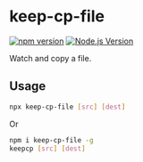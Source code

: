 # keep-cp-file

[![npm version](https://img.shields.io/npm/v/keep-cp-file.svg?style=flat-square)](https://npmjs.com/package/keep-cp-file)
[![Node.js Version](http://img.shields.io/node/v/keep-cp-file.svg?style=flat-square)](https://nodejs.org/en/)

Watch and copy a file.

## Usage

```sh
npx keep-cp-file [src] [dest]
```

Or

```sh
npm i keep-cp-file -g
keepcp [src] [dest]
```
